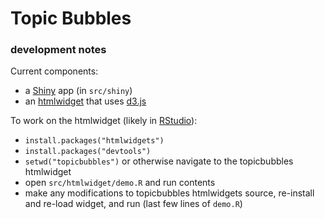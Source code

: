 # Topic Bubbles

### development notes

Current components:
- a [Shiny](https://shiny.rstudio.com) app (in `src/shiny`)
- an [htmlwidget](http://www.htmlwidgets.org) that uses [d3.js](https://d3js.org)

To work on the htmlwidget (likely in [RStudio](https://www.rstudio.com)):
- `install.packages("htmlwidgets")`
- `install.packages("devtools")`
- `setwd("topicbubbles")` or otherwise navigate to the topicbubbles htmlwidget
- open `src/htmlwidget/demo.R` and run contents
- make any modifications to topicbubbles htmlwidgets source, re-install and re-load widget, and run (last few lines of `demo.R`)
